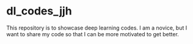 # dl_codes_jjh
This repository is to showcase deep learning codes. I am a novice, but I want to share my code so that I can be more motivated to get better.
